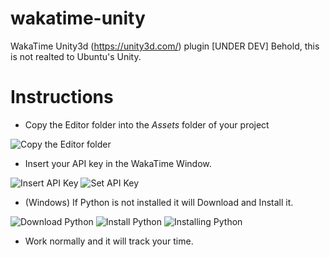 # wakatime-unity
WakaTime Unity3d (https://unity3d.com/) plugin [UNDER DEV]
Behold, this is not realted to Ubuntu's Unity.

# Instructions

- Copy the Editor folder into the *Assets* folder of your project

![Copy the Editor folder](https://raw.githubusercontent.com/josec89/wakatime-unity/master/Screenshots/Copy.png)

- Insert your API key in the WakaTime Window.

![Insert API Key](https://raw.githubusercontent.com/josec89/wakatime-unity/master/Screenshots/InsertAPIKey.png)
![Set API Key](https://raw.githubusercontent.com/josec89/wakatime-unity/master/Screenshots/SetAPIKey.png)

- (Windows) If Python is not installed it will Download and Install it.

![Download Python](https://raw.githubusercontent.com/josec89/wakatime-unity/master/Screenshots/DownloadPython.png)
![Install Python](https://raw.githubusercontent.com/josec89/wakatime-unity/master/Screenshots/InstallPython.png)
![Installing Python](https://raw.githubusercontent.com/josec89/wakatime-unity/master/Screenshots/InstallingPython.png)

- Work normally and it will track your time.
